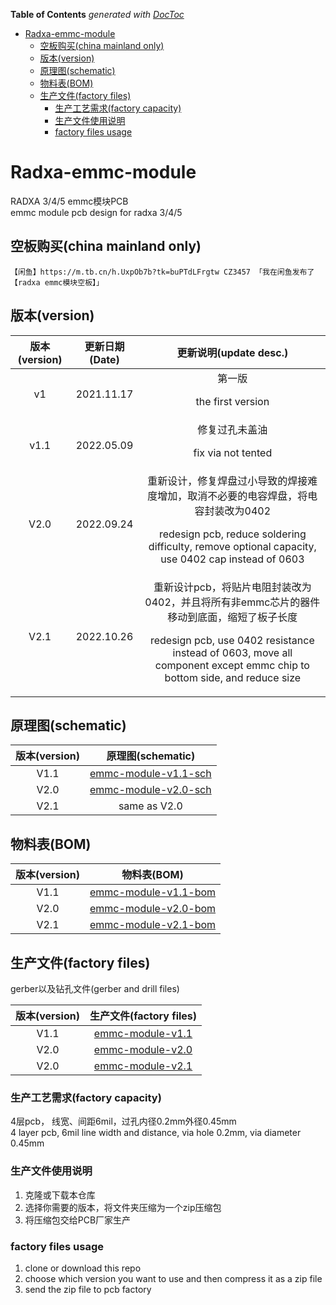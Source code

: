 <!-- START doctoc generated TOC please keep comment here to allow auto update -->
<!-- DON'T EDIT THIS SECTION, INSTEAD RE-RUN doctoc TO UPDATE -->
**Table of Contents**  *generated with [DocToc](https://github.com/thlorenz/doctoc)*

- [Radxa-emmc-module](#radxa-emmc-module)
    - [空板购买(china mainland only)](#%E7%A9%BA%E6%9D%BF%E8%B4%AD%E4%B9%B0china-mainland-only)
    - [版本(version)](#%E7%89%88%E6%9C%ACversion)
    - [原理图(schematic)](#%E5%8E%9F%E7%90%86%E5%9B%BEschematic)
    - [物料表(BOM)](#%E7%89%A9%E6%96%99%E8%A1%A8bom)
    - [生产文件(factory files)](#%E7%94%9F%E4%BA%A7%E6%96%87%E4%BB%B6factory-files)
        - [生产工艺需求(factory capacity)](#%E7%94%9F%E4%BA%A7%E5%B7%A5%E8%89%BA%E9%9C%80%E6%B1%82factory-capacity)
        - [生产文件使用说明](#%E7%94%9F%E4%BA%A7%E6%96%87%E4%BB%B6%E4%BD%BF%E7%94%A8%E8%AF%B4%E6%98%8E)
        - [factory files usage](#factory-files-usage)

<!-- END doctoc generated TOC please keep comment here to allow auto update -->

# Radxa-emmc-module

RADXA 3/4/5 emmc模块PCB    
emmc module pcb design for radxa 3/4/5

## 空板购买(china mainland only)

```text
【闲鱼】https://m.tb.cn/h.UxpOb7b?tk=buPTdLFrgtw CZ3457 「我在闲鱼发布了【radxa emmc模块空板】」
```

## 版本(version)

| 版本(version) | 更新日期(Date) |                                                                              更新说明(update desc.)                                                                              |
|:-----------:|:----------:|:----------------------------------------------------------------------------------------------------------------------------------------------------------------------------:|
|     v1      | 2021.11.17 |                                                                           第一版<p>the first version                                                                            |
|    v1.1     | 2022.05.09 |                                                                         修复过孔未盖油<p>fix via not tented                                                                         |
|    V2.0     | 2022.09.24 |               重新设计，修复焊盘过小导致的焊接难度增加，取消不必要的电容焊盘，将电容封装改为0402<p> redesign pcb, reduce soldering difficulty, remove optional capacity, use 0402 cap instead of 0603               |
|    V2.1     | 2022.10.26 | 重新设计pcb，将贴片电阻封装改为0402，并且将所有非emmc芯片的器件移动到底面，缩短了板子长度<p> redesign pcb, use 0402 resistance instead of 0603, move all component except emmc chip to bottom side, and reduce size |

## 原理图(schematic)

| 版本(version) |                   原理图(schematic)                   |
|:-----------:|:--------------------------------------------------:|
|    V1.1     |   [emmc-module-v1.1-sch](./images/sch-v1.1.png)    |
|    V2.0     | [emmc-module-v2.0-sch](./sch/emmc-module-V2.0.pdf) |
|    V2.1     |                    same as V2.0                    |

## 物料表(BOM)

| 版本(version) |                       物料表(BOM)                        |
|:-----------:|:-----------------------------------------------------:|
|    V1.1     | [emmc-module-v1.1-bom](./bom/emmc-module-V1.1-bom.md) |
|    V2.0     | [emmc-module-v2.0-bom](./bom/emmc-module-V2.0-bom.md) |
|    V2.1     | [emmc-module-v2.1-bom](./bom/emmc-module-V2.1-bom.md) |

## 生产文件(factory files)

gerber以及钻孔文件(gerber and drill files)

| 版本(version) |                 生产文件(factory files)                  |
|:-----------:|:----------------------------------------------------:|
|    V1.1     | [emmc-module-v1.1](./factory-files/emmc_module-V1.1) |
|    V2.0     | [emmc-module-v2.0](./factory-files/emmc-module-v2.0) |
|    V2.0     | [emmc-module-v2.1](./factory-files/emmc-module-v2.1) |

### 生产工艺需求(factory capacity)

4层pcb， 线宽、间距6mil，过孔内径0.2mm外径0.45mm  
4 layer pcb, 6mil line width and distance, via hole 0.2mm, via diameter 0.45mm

### 生产文件使用说明

1. 克隆或下载本仓库
2. 选择你需要的版本，将文件夹压缩为一个zip压缩包
3. 将压缩包交给PCB厂家生产

### factory files usage

1. clone or download this repo
2. choose which version you want to use and then compress it as a zip file
3. send the zip file to pcb factory
